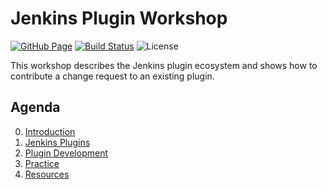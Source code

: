 # Jenkins Plugin Workshop

[![GitHub Page](https://img.shields.io/badge/github-page-blue.svg)](https://cpoenisch.github.io/jenkins-plugin-workshop/) [![Build Status](https://travis-ci.org/cpoenisch/jenkins-plugin-workshop.svg?branch=master)](https://travis-ci.org/cpoenisch/jenkins-plugin-workshop) ![License](https://img.shields.io/github/license/cpoenisch/jenkins-plugin-workshop.svg)

This workshop describes the Jenkins plugin ecosystem and shows how to contribute a change request to an existing plugin.

## Agenda

0. [Introduction](src/00_Introduction.md)
1. [Jenkins Plugins](src/10_Plugins.md)
2. [Plugin Development](src/20_Development.md)
3. [Practice](src/30_Practice.md)
4. [Resources](src/40_Resources.md)
